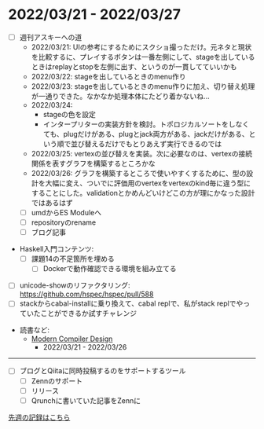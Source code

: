 # 2022/03/21 - 2022/03/27

- [ ] 週刊アスキーへの道
    - 2022/03/21: UIの参考にするためにスクショ撮っただけ。元ネタと現状を比較するに、プレイするボタンは一番左側にして、stageを出しているときはreplayとstopを左側に出す、というのが一貫してていいかも
    - 2022/03/22: stageを出しているときのmenu作り
    - 2022/03/23: stageを出しているときのmenu作りに加え、切り替え処理が一通りできた。なかなか処理本体にたどり着かないね...
    - 2022/03/24:
        - stageの色を設定
        - インタープリターの実装方針を検討。トポロジカルソートをしなくても、plugだけがある、plugとjack両方がある、jackだけがある、という順で並び替えるだけでもとりあえず実行できるのでは
    - 2022/03/25: vertexの並び替えを実装。次に必要なのは、vertexの接続関係を表すグラフを構築するところかな
    - 2022/03/26: グラフを構築するところで使いやすくするために、型の設計を大幅に変え、ついでに評価用のvertexをvertexのkind毎に違う型にすることにした。validationとかめんどいけどこの方が理にかなった設計ではあるはず
    - [ ] umdからES Moduleへ
    - [ ] repositoryのrename
    - [ ] ブログ記事
- Haskell入門コンテンツ:
    - [ ] 課題14の不足箇所を埋める
        - [ ] Dockerで動作確認できる環境を組み立てる
- [ ] unicode-showのリファクタリング: <https://github.com/hspec/hspec/pull/588>
- [ ] stackからcabal-installに乗り換えて、cabal replで、私がstack replでやっていたことができるか試すチャレンジ
- 読書など:
    - [Modern Compiler Design](https://www.springer.com/jp/book/9781461446989)
        - 2022/03/21 - 2022/03/26

------

- [ ] ブログとQiitaに同時投稿するのをサポートするツール
    - [ ] Zennのサポート
    - [ ] リリース
    - [ ] Qrunchに書いていた記事をZennに

[先週の記録はこちら](https://github.com/igrep/daily-commits/blob/f146f17a3801163b6ee6d707b87c7658df897a9b/yesterday.md)
